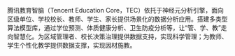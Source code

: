 ﻿腾讯教育智脑（Tencent Education Core，TEC）依托于神经元分析引擎，面向区级单位、学校校长、教师、学生、家长提供场景化的数据分析应用。搭建多类型算法模型库，通过学位预测、体质健康分析、卫生防疫分析等，让“管、学、教”走向智慧化。为区域管理者、校长决策治理提供数据支持，实现科学管理；为教师、学生个性化教学提供数据支撑，实现因材施教。